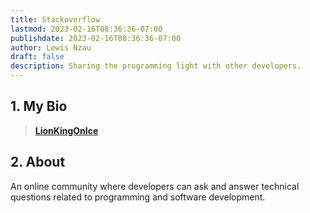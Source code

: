 ```yaml
---
title: Stackoverflow
lastmod: 2023-02-16T08:36:36-07:00
publishdate: 2023-02-16T08:36:36-07:00
author: Lewis Nzau
draft: false
description: Sharing the programming light with other developers.
---
```


## 1. My Bio

> [**LionKingOnIce**](https://stackoverflow.com/users/18182900/lion-king-on-ice)

## 2. About

An online community where developers can ask and answer technical questions related to programming and software development.